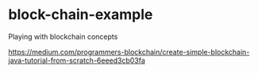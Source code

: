 # block-chain-example

Playing with blockchain concepts

https://medium.com/programmers-blockchain/create-simple-blockchain-java-tutorial-from-scratch-6eeed3cb03fa